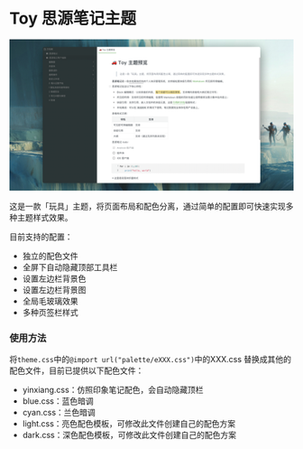 # Toy 思源笔记主题

![preview](https://raw.githubusercontent.com/langzhou/toy-theme-for-siyuan/main/preview.png)

这是一款「玩具」主题，将页面布局和配色分离，通过简单的配置即可快速实现多种主题样式效果。

目前支持的配置：
- 独立的配色文件
- 全屏下自动隐藏顶部工具栏
- 设置左边栏背景色
- 设置左边栏背景图
- 全局毛玻璃效果
- 多种页签栏样式

### 使用方法
将`theme.css`中的`@import url("palette/eXXX.css")`中的XXX.css 替换成其他的配色文件，目前已提供以下配色文件：
- yinxiang.css：仿照印象笔记配色，会自动隐藏顶栏
- blue.css：蓝色暗调
- cyan.css：兰色暗调
- light.css：亮色配色模板，可修改此文件创建自己的配色方案
- dark.css：深色配色模板，可修改此文件创建自己的配色方案
